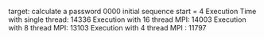 target: calculate a password 0000
initial sequence start = 4
Execution Time with single thread: 14336
Execution with 16 thread MPI: 14003
Execution with 8 thread MPI: 13103
Execution with 4 thread MPI : 11797
